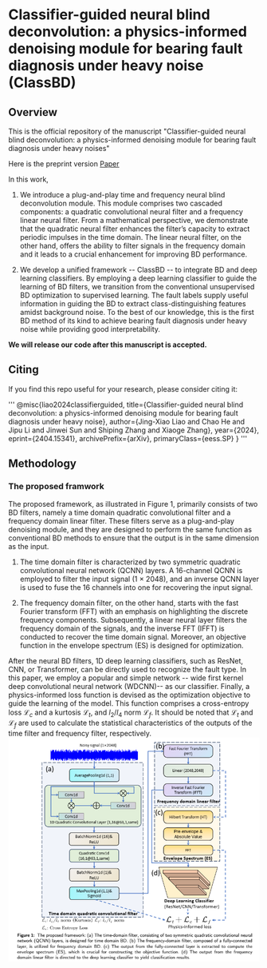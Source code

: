 # Classifier-guided neural blind deconvolution: a physics-informed denoising module for bearing fault diagnosis under heavy noise (ClassBD)
## Overview
This is the official repository of the manuscript "Classifier-guided neural blind deconvolution: a physics-informed denoising module for bearing fault diagnosis under heavy noises" 

Here is the preprint version [Paper](https://arxiv.org/pdf/2404.15341.pdf)

In this work,

1. We introduce a plug-and-play time and frequency neural blind deconvolution module. This module comprises two cascaded components: a quadratic convolutional neural filter and a frequency linear neural filter. From a mathematical perspective, we demonstrate that the quadratic neural filter enhances the filter’s capacity to extract periodic impulses in the time domain. The linear neural filter, on the other hand, offers the ability to filter signals in the frequency domain and it leads to a crucial enhancement for improving BD performance.
    
2. We develop a unified framework -- ClassBD -- to integrate BD and deep learning classifiers. By employing a deep learning classifier to guide the learning of BD filters, we transition from the conventional unsupervised BD optimization to supervised learning. The fault labels supply useful information in guiding the BD to extract class-distinguishing features amidst background noise. To the best of our knowledge, this is the first BD method of its kind to achieve bearing fault diagnosis under heavy noise while providing good interpretability.

**We will release our code after this manuscript is accepted.**

## Citing
If you find this repo useful for your research, please consider citing it:

'''
@misc{liao2024classifierguided,
      title={Classifier-guided neural blind deconvolution: a physics-informed denoising module for bearing fault diagnosis under heavy noise}, 
      author={Jing-Xiao Liao and Chao He and Jipu Li and Jinwei Sun and Shiping Zhang and Xiaoge Zhang},
      year={2024},
      eprint={2404.15341},
      archivePrefix={arXiv},
      primaryClass={eess.SP}
}
'''

## Methodology

### The proposed framwork
The proposed framework, as illustrated in Figure 1, primarily consists of two BD filters, namely a time domain quadratic convolutional filter and a frequency domain linear filter. These filters serve as a plug-and-play denoising module, and they are designed to perform the same function as conventional BD methods to ensure that the output is in the same dimension as the input.
1. The time domain filter is characterized by two symmetric quadratic convolutional neural network (QCNN) layers. A 16-channel QCNN is employed to filter the input signal (1 $\times$ 2048), and an inverse QCNN layer is used to fuse the 16 channels into one for recovering the input signal.
    
2. The frequency domain filter, on the other hand, starts with the fast Fourier transform (FFT) with an emphasis on highlighting the discrete frequency components. Subsequently, a linear neural layer filters the frequency domain of the signals, and the inverse FFT (IFFT) is conducted to recover the time domain signal. Moreover, an objective function in the envelope spectrum (ES) is designed for optimization.



After the neural BD filters, 1D deep learning classifiers, such as ResNet, CNN, or Transformer, can be directly used to recognize the fault type. In this paper, we employ a popular and simple network -- wide first kernel deep convolutional neural network (WDCNN)-- as our classifier. Finally, a physics-informed loss function is devised as the optimization objective to guide the learning of the model. This function comprises a cross-entropy loss $\mathcal{L}_c$ and a kurtosis $\mathcal{L}_t$, and $l_2/l_4$ norm $\mathcal{L}_f$. It should be noted that $\mathcal{L}_t$ and $\mathcal{L}_f$ are used to calculate the statistical characteristics of the outputs of the time filter and frequency filter, respectively.
![enter description here](https://raw.githubusercontent.com/asdvfghg/image/master/小书匠/1712802181843.png)

